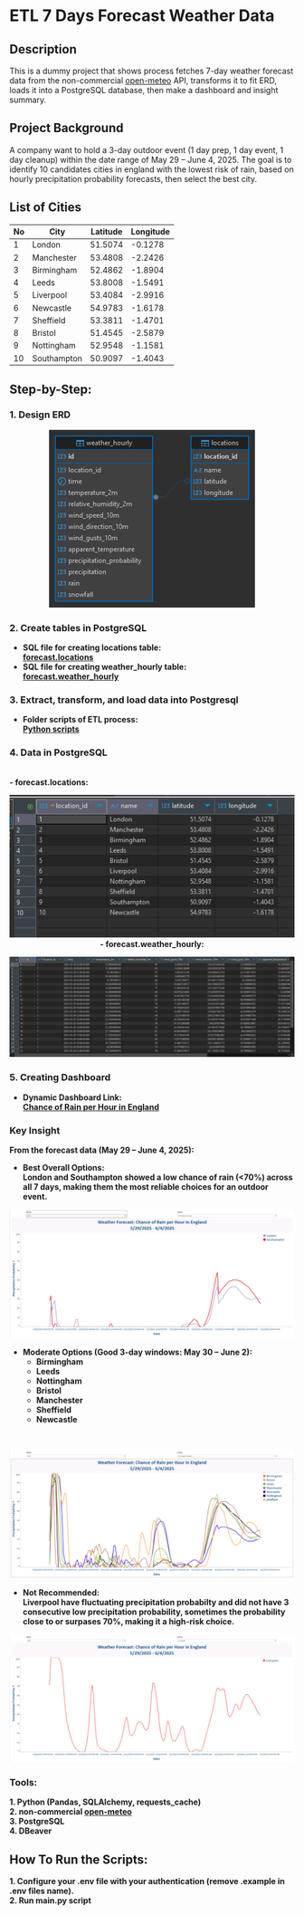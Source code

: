 
<h1>ETL 7 Days Forecast Weather Data</h1>

<h2>Description</h2>
This is a dummy project that shows process fetches 7-day weather forecast data from the non-commercial <a href="https://open-meteo.com/">open-meteo</a> API, transforms it to fit ERD, loads it into a PostgreSQL database, then make a dashboard and insight summary.
<br />
<h2>Project Background</h2>
A company want to hold a 3-day outdoor event (1 day prep, 1 day event, 1 day cleanup) within the date range of May 29 – June 4, 2025. The goal is to identify 10 candidates cities in england with the lowest risk of rain, based on hourly precipitation probability forecasts, then select the best city.
<br />

<h2>List of Cities</h2>

| No | City         | Latitude  | Longitude |
|----|--------------|-----------|-----------|
| 1  | London       | 51.5074   | -0.1278   |
| 2  | Manchester   | 53.4808   | -2.2426   |
| 3  | Birmingham   | 52.4862   | -1.8904   |
| 4  | Leeds        | 53.8008   | -1.5491   |
| 5  | Liverpool    | 53.4084   | -2.9916   |
| 6  | Newcastle    | 54.9783   | -1.6178   |
| 7  | Sheffield    | 53.3811   | -1.4701   |
| 8  | Bristol      | 51.4545   | -2.5879   |
| 9  | Nottingham   | 52.9548   | -1.1581   |
| 10 | Southampton  | 50.9097   | -1.4043   |

<h2>Step-by-Step:</h2>

<h3>1. Design ERD</h3>
<p align="center">
<img src="https://raw.githubusercontent.com/khairufde/7daysforecast/refs/heads/main/erd/demo%20-%20forecast.png"/>
 
<h3>2. Create tables in PostgreSQL</h3>

- <b>SQL file for creating locations table:<br />
  <a href="https://github.com/khairufde/7daysforecast/blob/main/sql/create_tables_locations.sql">forecast.locations</a><br />
- <b>SQL file for creating weather_hourly table:<br />
  <a href="https://github.com/khairufde/7daysforecast/blob/main/sql/create_tables_weather_hourly.sql">forecast.weather_hourly</a><br />

<h3>3. Extract, transform, and load data into Postgresql</h3>

- <b>Folder scripts of ETL process:<br />
  <a href="https://github.com/khairufde/7daysforecast/tree/main/scripts">Python scripts</a><br />

<h3>4. Data in PostgreSQL</h3><br />
- <b>forecast.locations:<br/>
<p align="center">
<img src="https://raw.githubusercontent.com/khairufde/7daysforecast/refs/heads/main/table_pic/demo%20-%20forecast%20-%20locations.PNG"/><br />
- <b>forecast.weather_hourly:<br/>
<p align="center">
<img src="https://raw.githubusercontent.com/khairufde/7daysforecast/refs/heads/main/table_pic/demo%20-%20forecast%20-%20weather_hourly.PNG"/>

<h3>5. Creating Dashboard</h3>

- <b>Dynamic Dashboard Link:<br />
  <a href="https://public.tableau.com/views/PrecipitationProbabilityinLondonSouthampton_png/Dashboard?:language=en-US&publish=yes&:sid=&:redirect=auth&:display_count=n&:origin=viz_share_link">Chance of Rain per Hour in England</a><br />

<h3>Key Insight</h3>

From the forecast data (May 29 – June 4, 2025):
<br />

- Best Overall Options:<br />
  **London** and **Southampton** showed a low chance of rain (<70%) across all 7 days, making them the most reliable choices for an outdoor event.<br />
<p align="center">
<img src="https://raw.githubusercontent.com/khairufde/7daysforecast/refs/heads/main/dashboard/London%20%26%20Southampton.PNG"/>

- Moderate Options (Good 3-day windows: May 30 – June 2):<br />
  - <b>Birmingham</b>
  - <b>Leeds</b>
  - <b>Nottingham</b>
  - <b>Bristol</b>
  - <b>Manchester</b>
  - <b>Sheffield</b>
  - <b>Newcastle</b>
<br />
<p align="center">
<img src="https://raw.githubusercontent.com/khairufde/7daysforecast/refs/heads/main/dashboard/Moderate%20Options.PNG"/>

- Not Recommended:<br />
  **Liverpool** have fluctuating precipitation probabilty and did not have 3 consecutive low precipitation probability, sometimes the probability close to or surpases 70%, making it a high-risk choice.<br />
<p align="center">
<img src="https://raw.githubusercontent.com/khairufde/7daysforecast/refs/heads/main/dashboard/worst-Liverpool.PNG"/>

<h3>Tools:</h3>

<b/>
1. Python (Pandas, SQLAlchemy, requests_cache)
<br/>
<b/>
2. non-commercial <a href="https://open-meteo.com/">open-meteo</a>
<br/>
<b/>
3. PostgreSQL
<br/>
<b/>
4. DBeaver
<br/>

<h2>How To Run the Scripts:</h2>

<b/>
1. Configure your .env file with your authentication (remove .example in .env files name).
<br/>
<b/>
2. Run main.py script
<br/>

<!--
 ```diff
- text in red
+ text in green
! text in orange
# text in gray
@@ text in purple (and bold)@@
```
--!>

